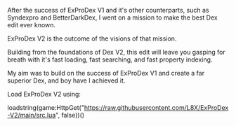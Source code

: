 After the success of ExProDex V1 and it's other counterparts, such as Syndexpro and BetterDarkDex, I went on a mission to make the best Dex edit ever known.

ExProDex V2 is the outcome of the visions of that mission.

Building from the foundations of Dex V2, this edit will leave you gasping for breath with it's fast loading, fast searching, and fast property indexing.

My aim was to build on the success of ExProDex V1 and create a far superior Dex, and boy have I achieved it.



Load ExProDex V2 using:

loadstring(game:HttpGet("https://raw.githubusercontent.com/L8X/ExProDex-V2/main/src.lua", false))()
